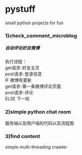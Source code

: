 # pystuff
small python projects for fun
<p>
<h3>1)check_comment_microblog</h3>
<h5>自动评论好友微博</h5>
执行流程：<br>
get请求-好友主页<br>
post请求-登录信息<br>
IF 微博有更新<br>
get请求-第一条微博评论页面<br>
post请求-评论<br>
ELSE 下一轮<br>
<h3>2)simple python chat room</h3>
服务端以及用户端的代码以及流程图
<h3>3)find content</h3>
simple multi-threading crawler 
